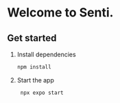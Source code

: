 # Welcome to Senti.

## Get started

1. Install dependencies

   ```bash
   npm install
   ```

2. Start the app

   ```bash
    npx expo start
   ```


